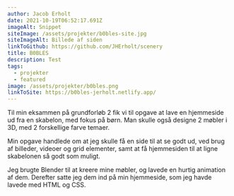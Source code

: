 ```yaml
---
author: Jacob Erholt
date: 2021-10-19T06:52:17.691Z
imageAlt: Snippet
siteImage: /assets/projekter/b0bles-site.jpg
siteImageAlt: Billede af siden
linkToGithub: https://github.com/JHErholt/scenery
title: B0BLES
description: Test
tags:
  - projekter
  - featured
image: /assets/projekter/b0bles.png
linkToSite: https://b0bles-jerholt.netlify.app/
---
```

<p>Til min eksammen på grundforløb 2 fik vi til opgave at lave en hjemmeside ud fra en skabelon, med fokus på børn. Man skulle også designe 2 møbler i 3D, med 2 forskellige farve temaer.</p>

<p>Min opgave handlede om at jeg skulle få en side til at se godt ud, ved brug af billeder, videoer og grid elementer, samt at få hjemmesiden til at ligne skabelonen så godt som muligt.</p>

<p>Jeg brugte Blender til at kreere mine møbler, og lavede en hurtig animation af dem. Derefter satte jeg dem ind på min hjemmeside, som jeg havde lavede med HTML og CSS.</p>